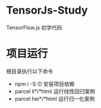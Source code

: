 # TensorJs-Study
TensorFlow.js 初学代码

# 项目运行
根目录执行以下命令
- npm i -S-D 安装项目依赖
- parcel li*/*html     运行线性回归案例
- parcel hei*/*html    运行归一化案例